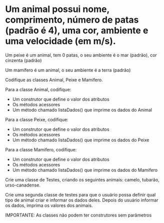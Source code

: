# Um animal possui nome, comprimento, número de patas (padrão é 4), uma cor, ambiente e uma velocidade (em m/s).

Um peixe é um animal, tem 0 patas, o seu ambiente é o mar (padrão), cor cinzenta (padrão)

Um mamífero é um animal, o seu ambiente é a terra (padrão)

Codifique as classes Animal, Peixe e Mamífero.

Para a classe Animal, codifique:

* Um construtor que define o valor dos atributos
* Os métodos acessores
* Um método chamado listaDados() que imprime os dados do Animal

Para a classe Peixe, codifique:

* Um construtor que define o valor dos atributos
* Os métodos acessores
* Um método chamado listaDados() que imprime os dados do Peixe

Para a classe Mamifero, codifique:

* Um construtor que define o valor dos atributos
* Os métodos acessores
* Um método chamado listaDados() que imprime os dados do Mamifero

Crie uma classe de Testes, criando os seguintes animais: camelo, tubarão, urso-canadense.

Crie uma segunda classe de testes para que o usuário possa definir qual tipo de animal criar e informar os dados deles. Depois do usuário informar os dados, imprima os valores dos animais.

IMPORTANTE: As classes não podem ter construtores sem parâmetros